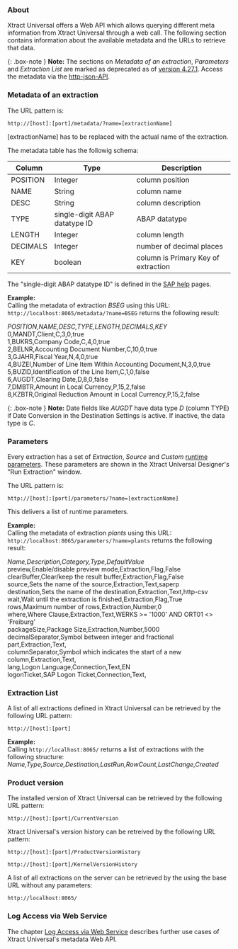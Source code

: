 ### About
Xtract Universal offers a Web API which allows querying different meta information from Xtract Universal through a web call.
The following section contains information about the available metadata and the URLs to retrieve that data.

{: .box-note }
**Note:** The sections on *Metadata of an extraction*, *Parameters* and *Extraction List* are marked as deprecated as of [version 4.27.1](https://kb.theobald-software.com/version-history/xtract-universal-version-history). Access the metadata via the [http-json-API](./metadata-access-via-http-json).

### Metadata of an extraction

The URL pattern is: 
```
http://[host]:[port]/metadata/?name=[extractionName]
```

[extractionName] has to be replaced with the actual name of the extraction.

The metadata table has the followig schema:

| Column   | Type                          | Description              |
|----------|-------------------------------|--------------------------|
| POSITION | Integer                       | column position          |
| NAME     | String                        | column name              |
| DESC     | String                        | column description       |
| TYPE     | single-digit ABAP datatype ID | ABAP datatype            |
| LENGTH   | Integer                       | column length            |
| DECIMALS | Integer                       | number of decimal places |
| KEY      | boolean                       | column is Primary Key of extraction |



The "single-digit ABAP datatype ID" is defined in the [SAP help](https://help.sap.com/doc/abapdocu_750_index_htm/7.50/en-US/abapdescribe_field.htm) pages. <br>
 
**Example:** <br>
Calling the metadata of extraction *BSEG* using this URL: ```http://localhost:8065/metadata/?name=BSEG``` returns the following result:<br>

*POSITION,NAME,DESC,TYPE,LENGTH,DECIMALS,KEY*<br>
0,MANDT,Client,C,3,0,true<br>
1,BUKRS,Company Code,C,4,0,true<br>
2,BELNR,Accounting Document Number,C,10,0,true<br>
3,GJAHR,Fiscal Year,N,4,0,true<br>
4,BUZEI,Number of Line Item Within Accounting Document,N,3,0,true<br>
5,BUZID,Identification of the Line Item,C,1,0,false<br>
6,AUGDT,Clearing Date,D,8,0,false<br>
7,DMBTR,Amount in Local Currency,P,15,2,false<br>
8,KZBTR,Original Reduction Amount in Local Currency,P,15,2,false<br>

{: .box-note }
**Note:** Date fields like *AUGDT* have data type *D* (column TYPE) if Date Conversion in the Destination Settings is active. If inactive, the data type is *C*.


### Parameters
Every extraction has a set of *Extraction*, *Source* and *Custom* [runtime parameters](./extraction-parameters). These parameters are shown in the Xtract Universal Designer's "Run Extraction" window.<br>

The URL pattern is: 
```
http://[host]:[port]/parameters/?name=[extractionName]
```
This delivers a list of runtime parameters. <br>

**Example:** <br>
Calling the metadata of extraction *plants* using this URL: ```http://localhost:8065/parameters/?name=plants``` returns the following result:<br>


*Name,Description,Category,Type,DefaultValue*<br>
preview,Enable/disable preview mode,Extraction,Flag,False<br>
clearBuffer,Clear/keep the result buffer,Extraction,Flag,False<br>
source,Sets the name of the source,Extraction,Text,saperp<br>
destination,Sets the name of the destination,Extraction,Text,http-csv<br>
wait,Wait until the extraction is finished,Extraction,Flag,True<br>
rows,Maximum number of rows,Extraction,Number,0<br>
where,Where Clause,Extraction,Text,WERKS >= '1000' AND ORT01 <> 'Freiburg'<br>
packageSize,Package Size,Extraction,Number,5000<br>
decimalSeparator,Symbol between integer and fractional part,Extraction,Text,<br>
columnSeparator,Symbol which indicates the start of a new column,Extraction,Text,<br>
lang,Logon Language,Connection,Text,EN<br>
logonTicket,SAP Logon Ticket,Connection,Text,<br>

### Extraction List 

A list of all extractions defined in Xtract Universal can be retrieved by the following URL pattern:

```
http://[host]:[port]
```

**Example:** <br>
Calling ```http://localhost:8065/``` returns a list of extractions with the following structure: <br>
*Name,Type,Source,Destination,LastRun,RowCount,LastChange,Created*

### Product version

The installed version of Xtract Universal can be retrieved by the following URL pattern: 
```
http://[host]:[port]/CurrentVersion
```


Xtract Universal's version history can be retreived by the following URL pattern:  
```
http://[host]:[port]/ProductVersionHistory
```
```
http://[host]:[port]/KernelVersionHistory
```

A list of all extractions on the server can be retrieved by the using the base URL without any parameters:
```
http://localhost:8065/
```

### Log Access via Web Service
The chapter [Log Access via Web Service](./../logging/logging-access-via-http) describes further use cases of Xtract Universal's metadata Web API.
